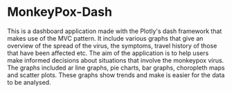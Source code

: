 # MonkeyPox-Dash


This is a dashboard application made with the Plotly's dash framework that makes use of the MVC pattern. It include various graphs that give an overview of the spread of the virus, 
the symptoms, travel history of those that have been affected etc.
The aim of the application is to help users make informed decisions about situations that involve the monkeypox virus. The graphs included ar line graphs, pie charts, bar graphs,
choropleth maps and scatter plots. These graphs show trends and make is easier for the data to be analysed. 
